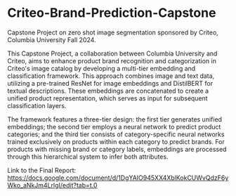 # Criteo-Brand-Prediction-Capstone
Capstone Project on zero shot image segmentation sponsored by Criteo, Columbia University Fall 2024.  

This Capstone Project, a collaboration between Columbia University and Criteo, aims to enhance product brand recognition and categorization in Criteo's image catalog by developing a multi-tier embedding and classification framework. This approach combines image and text data, utilizing a pre-trained ResNet for image embeddings and DistilBERT for textual descriptions. These embeddings are concatenated to create a unified product representation, which serves as input for subsequent classification layers.

The framework features a three-tier design: the first tier generates unified embeddings; the second tier employs a neural network to predict product categories; and the third tier consists of category-specific neural networks trained exclusively on products within each category to predict brands. For products with missing brand or category labels, embeddings are processed through this hierarchical system to infer both attributes.  

Link to the Final Report: https://docs.google.com/document/d/1DgYAIO945XX4XblKokCUWvQdzF6yWko_aNkJm4LrlgI/edit?tab=t.0

